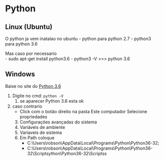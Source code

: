 # Python 


## Linux (Ubuntu)

O python ja vem inatalao no ubuntu 
	- python para python 2.7
	- python3 para python 3.6
	
Mas caso por necessario 	
	- sudo apt-get install python3.6
	- python3 -V >>> python 3.6


## Windows


Baixe no site do [Python 3.6](https://www.python.org/downloads/)

1. Digite no cmd: `python -V`
	1. se aparecer Python 3.6 esta ok 
2. caso contrario  
	* Click com o botão direito na pasta Este computador
	 Selecione propriedades
	3. Configurações avançadas do sistema
	4. Variáveis de ambiente
	5. Variaveis de sistema
	6. Em Path coloque 	 
		* C:\Users\robson\AppData\Local\Programs\Python\Python36-32; 
		* C:\Users\robson\AppData\Local\Programs\Python\Python36-32\Scriptsython\Python36-32\Scriptss
<!--stackedit_data:
eyJoaXN0b3J5IjpbLTM1MTk0MDc3MCw4NjQ3ODA5NTUsMTA4Mz
I4MzgzOV19
-->